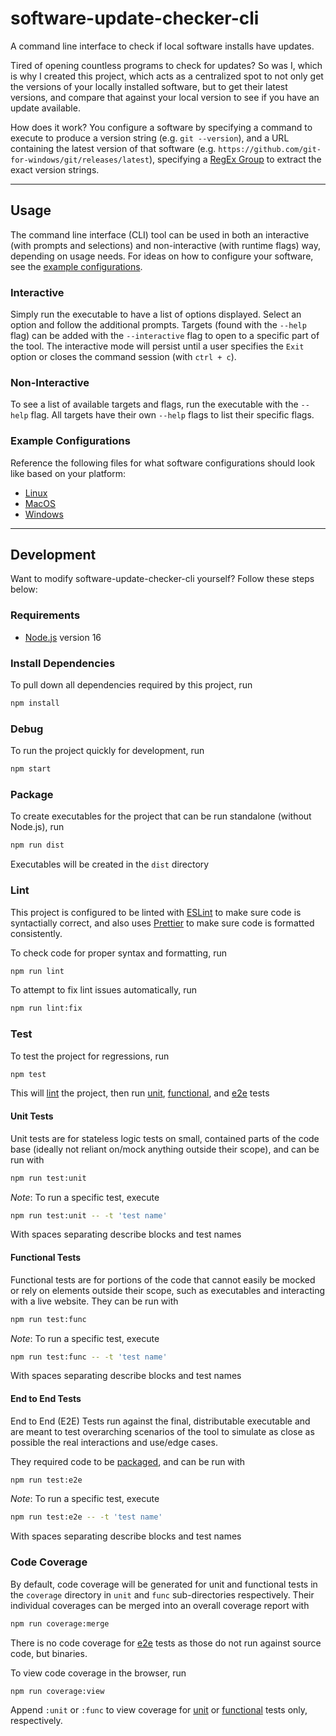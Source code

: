 # software-update-checker-cli

A command line interface to check if local software installs have updates.

Tired of opening countless programs to check for updates? So was I, which is why I created this project, which acts as a centralized spot to not only get the versions of your locally installed software, but to get their latest versions, and compare that against your local version to see if you have an update available.

How does it work? You configure a software by specifying a command to execute to produce a version string (e.g. `git --version`), and a URL containing the latest version of that software (e.g. `https://github.com/git-for-windows/git/releases/latest`), specifying a [RegEx Group](https://developer.mozilla.org/en-US/docs/Web/JavaScript/Guide/Regular_Expressions/Groups_and_Ranges#using_groups) to extract the exact version strings.

---

## Usage

The command line interface (CLI) tool can be used in both an interactive (with prompts and selections) and non-interactive (with runtime flags) way, depending on usage needs. For ideas on how to configure your software, see the [example configurations](#example-configurations).

### Interactive

Simply run the executable to have a list of options displayed. Select an option and follow the additional prompts. Targets (found with the `--help` flag) can be added with the `--interactive` flag to open to a specific part of the tool. The interactive mode will persist until a user specifies the `Exit` option or closes the command session (with `ctrl + c`).

### Non-Interactive

To see a list of available targets and flags, run the executable with the `--help` flag. All targets have their own `--help` flags to list their specific flags.

### Example Configurations

Reference the following files for what software configurations should look like based on your platform:

- [Linux](example-configurations/linux-example-configurations.md)
- [MacOS](example-configurations/macos-example-configurations.md)
- [Windows](example-configurations/windows-example-configurations.md)

---

## Development

Want to modify software-update-checker-cli yourself? Follow these steps below:

### Requirements

- [Node.js](https://nodejs.org/) version 16

### Install Dependencies

To pull down all dependencies required by this project, run

```sh
npm install
```

### Debug

To run the project quickly for development, run

```sh
npm start
```

### Package

To create executables for the project that can be run standalone (without Node.js), run

```sh
npm run dist
```

Executables will be created in the `dist` directory

### Lint

This project is configured to be linted with [ESLint](https://eslint.org/) to make sure code is syntactially correct, and also uses [Prettier](https://prettier.io/) to make sure code is formatted consistently.

To check code for proper syntax and formatting, run

```sh
npm run lint
```

To attempt to fix lint issues automatically, run

```sh
npm run lint:fix
```

### Test

To test the project for regressions, run

```sh
npm test
```

This will [lint](#lint) the project, then run [unit](#unit-tests), [functional](#functional-tests), and [e2e](#end-to-end-tests) tests

#### Unit Tests

Unit tests are for stateless logic tests on small, contained parts of the code base (ideally not reliant on/mock anything outside their scope), and can be run with

```sh
npm run test:unit
```

_Note_: To run a specific test, execute

```sh
npm run test:unit -- -t 'test name'
```

With spaces separating describe blocks and test names

#### Functional Tests

Functional tests are for portions of the code that cannot easily be mocked or rely on elements outside their scope, such as executables and interacting with a live website. They can be run with

```sh
npm run test:func
```

_Note_: To run a specific test, execute

```sh
npm run test:func -- -t 'test name'
```

With spaces separating describe blocks and test names

#### End to End Tests

End to End (E2E) Tests run against the final, distributable executable and are meant to test overarching scenarios of the tool to simulate as close as possible the real interactions and use/edge cases.

They required code to be [packaged](#package), and can be run with

```sh
npm run test:e2e
```

_Note_: To run a specific test, execute

```sh
npm run test:e2e -- -t 'test name'
```

With spaces separating describe blocks and test names

### Code Coverage

By default, code coverage will be generated for unit and functional tests in the `coverage` directory in `unit` and `func` sub-directories respectively. Their individual coverages can be merged into an overall coverage report with

```sh
npm run coverage:merge
```

There is no code coverage for [e2e](#end-to-end-tests) tests as those do not run against source code, but binaries.

To view code coverage in the browser, run

```sh
npm run coverage:view
```

Append `:unit` or `:func` to view coverage for [unit](#unit-tests) or [functional](#functional-tests) tests only, respectively.
